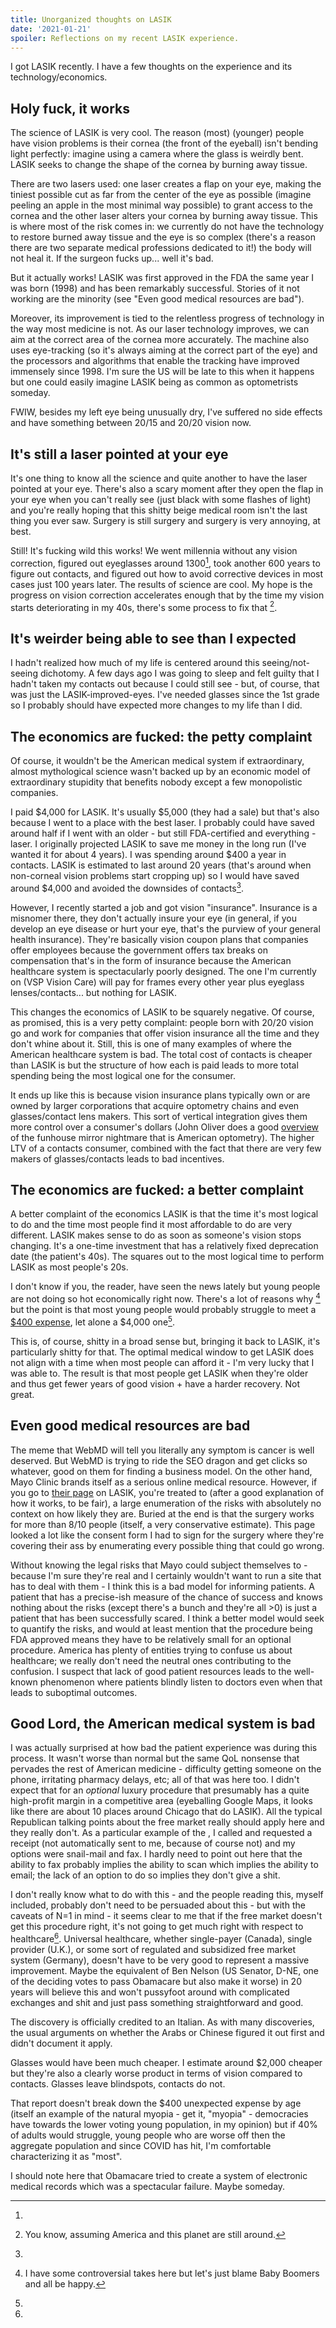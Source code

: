 ```yaml
---
title: Unorganized thoughts on LASIK
date: '2021-01-21'
spoiler: Reflections on my recent LASIK experience.
---
```


I got LASIK recently. I have a few thoughts on the experience and its technology/economics.

## Holy fuck, it works

The science of LASIK is very cool. The reason (most) (younger) people have vision problems is their cornea (the front of
the eyeball) isn't bending light perfectly: imagine using a camera where the glass is weirdly bent. LASIK seeks to
change the shape of the cornea by burning away tissue.

There are two lasers used: one laser creates a flap on your eye, making the tiniest possible cut as far from the center
of the eye as possible (imagine peeling an apple in the most minimal way possible) to grant access to the cornea and the
other laser alters your cornea by burning away tissue. This is where most of the risk comes in: we currently do not have
the technology to restore burned away tissue and the eye is so complex (there's a reason there are two separate medical
professions dedicated to it!) the body will not heal it. If the surgeon fucks up... well it's bad.

But it actually works! LASIK was first approved in the FDA the same year I was born (1998) and has been remarkably
successful. Stories of it not working are the minority (see "Even good medical resources are bad").

Moreover, its improvement is tied to the relentless progress of technology in the way most medicine is not. As our laser
technology improves, we can aim at the correct area of the cornea more accurately. The machine also uses eye-tracking
(so it's always aiming at the correct part of the eye) and the processors and algorithms that enable the tracking have
improved immensely since 1998. I'm sure the US will be late to this when it happens but one could easily imagine LASIK
being as common as optometrists someday.

FWIW, besides my left eye being unusually dry, I've suffered no side effects and have something between 20/15 and 20/20
vision now.

## It's still a laser pointed at your eye

It's one thing to know all the science and quite another to have the laser pointed at your eye. There's also a scary
moment after they open the flap in your eye when you can't really see (just black with some flashes of light) and you're
really hoping that this shitty beige medical room isn't the last thing you ever saw. Surgery is still surgery and
surgery is very annoying, at best.

Still! It's fucking wild this works! We went millennia without any vision correction, figured out eyeglasses around
1300[^1], took another 600 years to figure out contacts, and figured out how to avoid corrective devices in most cases
just 100 years later. The results of science are cool. My hope is the progress on vision correction accelerates enough
that by the time my vision starts deteriorating in my 40s, there's some process to fix that [^2].

## It's weirder being able to see than I expected

I hadn't realized how much of my life is centered around this seeing/not-seeing dichotomy. A few days ago I was going to
sleep and felt guilty that I hadn't taken my contacts out because I could still see - but, of course, that was just the
LASIK-improved-eyes. I've needed glasses since the 1st grade so I probably should have expected more changes to my life
than I did.

## The economics are fucked: the petty complaint

Of course, it wouldn't be the American medical system if extraordinary, almost mythological science wasn't backed up by
an economic model of extraordinary stupidity that benefits nobody except a few monopolistic companies.

I paid $4,000 for LASIK. It's usually $5,000 (they had a sale) but that's also because I went to a place with the best
laser. I probably could have saved around half if I went with an older - but still FDA-certified and everything - laser.
I originally projected LASIK to save me money in the long run (I've wanted it for about 4 years). I was spending around
$400 a year in contacts. LASIK is estimated to last around 20 years (that's around when non-corneal vision problems start cropping up) so I would have saved around $4,000
and avoided the downsides of contacts[^3].

However, I recently started a job and got vision "insurance". Insurance is a misnomer there, they don't actually insure
your eye (in general, if you develop an eye disease or hurt your eye, that's the purview of your general health
insurance). They're basically vision coupon plans that companies offer employees because the government offers tax
breaks on compensation that's in the form of insurance because the American healthcare system is spectacularly poorly
designed. The one I'm currently on (VSP Vision Care) will pay for frames every other year plus eyeglass
lenses/contacts... but nothing for LASIK.

This changes the economics of LASIK to be squarely negative. Of course, as promised, this is a very petty complaint:
people born with 20/20 vision go and work for companies that offer vision insurance all the time and they don't whine
about it. Still, this is one of many examples of where the American healthcare system is bad. The total cost of contacts
is cheaper than LASIK is but the structure of how each is paid leads to more total spending being the most logical one
for the consumer.

It ends up like this is because vision insurance plans typically own or are owned by larger corporations that acquire
optometry chains and even glasses/contact lens makers. This sort of vertical integration gives them more control over a
consumer's dollars (John Oliver does a good [overview](https://www.youtube.com/watch?v=00wQYmvfhn4&feature=emb_logo) of
the funhouse mirror nightmare that is American optometry). The higher LTV of a contacts consumer, combined with the fact
that there are very few makers of glasses/contacts leads to bad incentives.

## The economics are fucked: a better complaint

A better complaint of the economics LASIK is that the time it's most logical to do and the time most people find it most
affordable to do are very different. LASIK makes sense to do as soon as someone's vision stops changing. It's a one-time
investment that has a relatively fixed deprecation date (the patient's 40s). The squares out to the most logical time to
perform LASIK as most people's 20s.

I don't know if you, the reader, have seen the news lately but young people are not doing so hot economically right now.
There's a lot of reasons why [^4] but the point is that most young people would probably struggle to meet a
[\$400 expense](https://www.federalreserve.gov/publications/files/2018-report-economic-well-being-us-households-201905.pdf),
let alone a \$4,000 one[^5].

This is, of course, shitty in a broad sense but, bringing it back to LASIK, it's particularly shitty for that. The
optimal medical window to get LASIK does not align with a time when most people can afford it - I'm very lucky that I
was able to. The result is that most people get LASIK when they're older and thus get fewer years of good vision + have
a harder recovery. Not great.

## Even good medical resources are bad

The meme that WebMD will tell you literally any symptom is cancer is well deserved. But WebMD is trying to ride the SEO
dragon and get clicks so whatever, good on them for finding a business model. On the other hand, Mayo Clinic brands
itself as a serious online medical resource. However, if you go to
[their page](https://www.mayoclinic.org/tests-procedures/lasik-eye-surgery/about/pac-20384774) on LASIK, you're treated
to (after a good explanation of how it works, to be fair), a large enumeration of the risks with absolutely no context
on how likely they are. Buried at the end is that the surgery works for more than 8/10 people (itself, a very
conservative estimate). This page looked a lot like the consent form I had to sign for the surgery where they're
covering their ass by enumerating every possible thing that could go wrong.

Without knowing the legal risks that Mayo could subject themselves to - because I'm sure they're real and I certainly
wouldn't want to run a site that has to deal with them - I think this is a bad model for informing patients. A patient
that has a precise-ish measure of the chance of success and knows nothing about the risks (except there's a bunch and
they're all >0) is just a patient that has been successfully scared. I think a better model would seek to quantify the
risks, and would at least mention that the procedure being FDA approved means they have to be relatively small for an
optional procedure. America has plenty of entities trying to confuse us about healthcare; we really don't need the
neutral ones contributing to the confusion. I suspect that lack of good patient resources leads to the well-known
phenomenon where patients blindly listen to doctors even when that leads to suboptimal outcomes.

## Good Lord, the American medical system is bad

I was actually surprised at how bad the patient experience was during this process. It wasn't worse than normal but the
same QoL nonsense that pervades the rest of American medicine - difficulty getting someone on the phone, irritating
pharmacy delays, etc; all of that was here too. I didn't expect that for an _optional_ luxury procedure that presumably
has a quite high-profit margin in a competitive area (eyeballing Google Maps, it looks like there are about 10 places
around Chicago that do LASIK). All the typical Republican talking points about the free market really should apply here
and they really don't. As a particular example of the , I called and requested a receipt (not automatically sent to me,
because of course not) and my options were snail-mail and fax. I hardly need to point out here that the ability to fax
probably implies the ability to scan which implies the ability to email; the lack of an option to do so implies they
don't give a shit.

I don't really know what to do with this - and the people reading this, myself included, probably don't need to be
persuaded about this - but with the caveats of N=1 in mind - it seems clear to me that if the free market doesn't get
this procedure right, it's not going to get much right with respect to healthcare[^6]. Universal healthcare, whether
single-payer (Canada), single provider (U.K.), or some sort of regulated and subsidized free market system (Germany),
doesn't have to be very good to represent a massive improvement. Maybe the equivalent of Ben Nelson (US Senator, D-NE,
one of the deciding votes to pass Obamacare but also make it worse) in 20 years will believe this and won't pussyfoot
around with complicated exchanges and shit and just pass something straightforward and good.

[^1]:

  The discovery is officially credited to an Italian. As with many discoveries, the usual arguments on whether the Arabs
  or Chinese figured it out first and didn't document it apply.

[^2]: You know, assuming America and this planet are still around.
[^3]:

  Glasses would have been much cheaper. I estimate around \$2,000 cheaper but they're also a clearly worse product in
  terms of vision compared to contacts. Glasses leave blindspots, contacts do not.

[^4]: I have some controversial takes here but let's just blame Baby Boomers and all be happy.
[^5]:

  That report doesn't break down the \$400 unexpected expense by age (itself an example of the natural myopia - get it,
  "myopia" - democracies have towards the lower voting young population, in my opinion) but if 40% of adults would
  struggle, young people who are worse off then the aggregate population and since COVID has hit, I'm comfortable
  characterizing it as "most".

[^6]:

  I should note here that Obamacare tried to create a system of electronic medical records which was a spectacular
  failure. Maybe someday.
